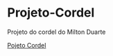 # Projeto-Cordel
Projeto do cordel do Milton Duarte

<a href="https://thiagopvlima.github.io/Projeto-Cordel/projeto-cordel.html" target="_blank">Pojeto Cordel</a>
